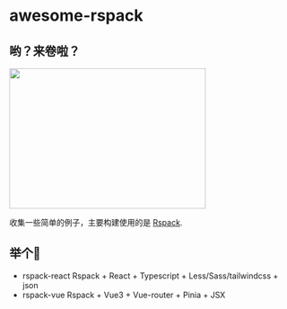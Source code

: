 # awesome-rspack
## 哟？来卷啦？
<img src="https://www.rspack.dev/static/image/logo.3e8bcb7e.png" width="350" height="250"/>

收集一些简单的例子，主要构建使用的是 [Rspack](https://github.com/web-infra-dev/rspack).

## 举个🌰
- rspack-react
    Rspack + React + Typescript + Less/Sass/tailwindcss + json
- rspack-vue
    Rspack + Vue3 + Vue-router + Pinia + JSX

